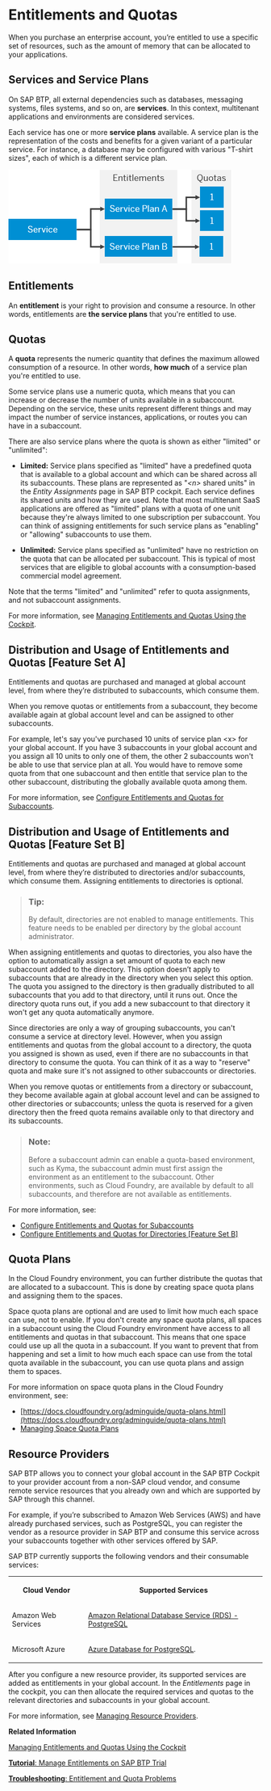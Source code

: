 <!-- loio00aa2c23479d42568b18882b1ca90d79 -->

# Entitlements and Quotas

When you purchase an enterprise account, you’re entitled to use a specific set of resources, such as the amount of memory that can be allocated to your applications.



<a name="loio00aa2c23479d42568b18882b1ca90d79__section_fx5_nzd_klb"/>

## Services and Service Plans

On SAP BTP, all external dependencies such as databases, messaging systems, files systems, and so on, are **services**. In this context, multitenant applications and environments are considered services.

Each service has one or more **service plans** available. A service plan is the representation of the costs and benefits for a given variant of a particular service. For instance, a database may be configured with various "T-shirt sizes", each of which is a different service plan.



![Relationships between Services Plans, Entilements, and Quotas](images/Service_Plan_1_cd5d379.png)



<a name="loio00aa2c23479d42568b18882b1ca90d79__section_pkd_pyd_klb"/>

## Entitlements

An **entitlement** is your right to provision and consume a resource. In other words, entitlements are **the service plans** that you're entitled to use.



<a name="loio00aa2c23479d42568b18882b1ca90d79__section_fpq_pyd_klb"/>

## Quotas

A **quota** represents the numeric quantity that defines the maximum allowed consumption of a resource. In other words, **how much** of a service plan you're entitled to use.

Some service plans use a numeric quota, which means that you can increase or decrease the number of units available in a subaccount. Depending on the service, these units represent different things and may impact the number of service instances, applications, or routes you can have in a subaccount.

There are also service plans where the quota is shown as either "limited" or "unlimited":

-   **Limited:** Service plans specified as "limited" have a predefined quota that is available to a global account and which can be shared across all its subaccounts. These plans are represented as "*<n\>* shared units" in the *Entity Assignments* page in SAP BTP cockpit. Each service defines its shared units and how they are used. Note that most multitenant SaaS applications are offered as "limited" plans with a quota of one unit because they're always limited to one subscription per subaccount. You can think of assigning entitlements for such service plans as "enabling" or "allowing" subaccounts to use them.

-   **Unlimited:** Service plans specified as "unlimited" have no restriction on the quota that can be allocated per subaccount. This is typical of most services that are eligible to global accounts with a consumption-based commercial model agreement.

Note that the terms "limited" and "unlimited" refer to quota assignments, and not subaccount assignments.

For more information, see [Managing Entitlements and Quotas Using the Cockpit](../50-administration-and-ops/managing-entitlements-and-quotas-using-the-cockpit-c824874.md).



<a name="loio00aa2c23479d42568b18882b1ca90d79__section_uqw_t12_klb"/>

## Distribution and Usage of Entitlements and Quotas \[Feature Set A\]

Entitlements and quotas are purchased and managed at global account level, from where they’re distributed to subaccounts, which consume them.

When you remove quotas or entitlements from a subaccount, they become available again at global account level and can be assigned to other subaccounts.

For example, let's say you've purchased 10 units of service plan <x\> for your global account. If you have 3 subaccounts in your global account and you assign all 10 units to only one of them, the other 2 subaccounts won't be able to use that service plan at all. You would have to remove some quota from that one subaccount and then entitle that service plan to the other subaccount, distributing the globally available quota among them.

For more information, see [Configure Entitlements and Quotas for Subaccounts](../50-administration-and-ops/configure-entitlements-and-quotas-for-subaccounts-5ba357b.md).



<a name="loio00aa2c23479d42568b18882b1ca90d79__section_lqp_5b2_klb"/>

## Distribution and Usage of Entitlements and Quotas \[Feature Set B\]

Entitlements and quotas are purchased and managed at global account level, from where they’re distributed to directories and/or subaccounts, which consume them. Assigning entitlements to directories is optional.

> ### Tip:  
> By default, directories are not enabled to manage entitlements. This feature needs to be enabled per directory by the global account administrator.

When assigning entitlements and quotas to directories, you also have the option to automatically assign a set amount of quota to each new subaccount added to the directory. This option doesn’t apply to subaccounts that are already in the directory when you select this option. The quota you assigned to the directory is then gradually distributed to all subaccounts that you add to that directory, until it runs out. Once the directory quota runs out, if you add a new subaccount to that directory it won't get any quota automatically anymore.

Since directories are only a way of grouping subaccounts, you can't consume a service at directory level. However, when you assign entitlements and quotas from the global account to a directory, the quota you assigned is shown as used, even if there are no subaccounts in that directory to consume the quota. You can think of it as a way to "reserve" quota and make sure it's not assigned to other subaccounts or directories.

When you remove quotas or entitlements from a directory or subaccount, they become available again at global account level and can be assigned to other directories or subaccounts; unless the quota is reserved for a given directory then the freed quota remains available only to that directory and its subaccounts.

> ### Note:  
> Before a subaccount admin can enable a quota-based environment, such as Kyma, the subaccount admin must first assign the environment as an entitlement to the subaccount. Other environments, such as Cloud Foundry, are available by default to all subaccounts, and therefore are not available as entitlements.

For more information, see:

-   [Configure Entitlements and Quotas for Subaccounts](../50-administration-and-ops/configure-entitlements-and-quotas-for-subaccounts-5ba357b.md)
-   [Configure Entitlements and Quotas for Directories \[Feature Set B\]](../50-administration-and-ops/configure-entitlements-and-quotas-for-directories-feature-set-b-37f8871.md)



<a name="loio00aa2c23479d42568b18882b1ca90d79__section_lqj_qyd_klb"/>

## Quota Plans

In the Cloud Foundry environment, you can further distribute the quotas that are allocated to a subaccount. This is done by creating space quota plans and assigning them to the spaces.

Space quota plans are optional and are used to limit how much each space can use, not to enable. If you don't create any space quota plans, all spaces in a subaccount using the Cloud Foundry environment have access to all entitlements and quotas in that subaccount. This means that one space could use up all the quota in a subaccount. If you want to prevent that from happening and set a limit to how much each space can use from the total quota available in the subaccount, you can use quota plans and assign them to spaces.

For more information on space quota plans in the Cloud Foundry environment, see:

-   [https://docs.cloudfoundry.org/adminguide/quota-plans.html](https://docs.cloudfoundry.org/adminguide/quota-plans.html)
-   [Managing Space Quota Plans](../50-administration-and-ops/managing-space-quota-plans-4e5f0ee.md)



<a name="loio00aa2c23479d42568b18882b1ca90d79__section_x2p_ryd_klb"/>

## Resource Providers

SAP BTP allows you to connect your global account in the SAP BTP Cockpit to your provider account from a non-SAP cloud vendor, and consume remote service resources that you already own and which are supported by SAP through this channel.

For example, if you’re subscribed to Amazon Web Services \(AWS\) and have already purchased services, such as PostgreSQL, you can register the vendor as a resource provider in SAP BTP and consume this service across your subaccounts together with other services offered by SAP.

SAP BTP currently supports the following vendors and their consumable services:


<table>
<tr>
<th valign="top">

Cloud Vendor



</th>
<th valign="top">

Supported Services



</th>
</tr>
<tr>
<td valign="top">

Amazon Web Services



</td>
<td valign="top">

[Amazon Relational Database Service \(RDS\) - PostgreSQL](https://help.sap.com/viewer/product/PostgreSQL/Cloud/en-US) 



</td>
</tr>
<tr>
<td valign="top">

Microsoft Azure



</td>
<td valign="top">

[Azure Database for PostgreSQL](https://help.sap.com/viewer/product/PostgreSQL/Cloud/en-US).



</td>
</tr>
</table>

After you configure a new resource provider, its supported services are added as entitlements in your global account. In the *Entitlements* page in the cockpit, you can then allocate the required services and quotas to the relevant directories and subaccounts in your global account.

For more information, see [Managing Resource Providers](../50-administration-and-ops/managing-resource-providers-e2c250d.md).

**Related Information**  


[Managing Entitlements and Quotas Using the Cockpit](../50-administration-and-ops/managing-entitlements-and-quotas-using-the-cockpit-c824874.md "When you purchase an enterprise account, you are entitled to use a specific set of resources, such as the amount of memory that can be allocated to your applications.")

[**Tutorial**: Manage Entitlements on SAP BTP Trial](https://developers.sap.com/tutorials/cp-trial-entitlements.html)

[**Troubleshooting**: Entitlement and Quota Problems](https://ga.support.sap.com/dtp/viewer/index.html#/tree/2065/actions/26547:27066)

